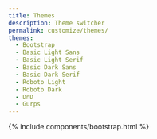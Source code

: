 ```yaml
---
title: Themes
description: Theme switcher
permalink: customize/themes/
themes:
  - Bootstrap
  - Basic Light Sans
  - Basic Light Serif
  - Basic Dark Sans
  - Basic Dark Serif
  - Roboto Light
  - Roboto Dark
  - DnD
  - Gurps
---
```


{% include components/bootstrap.html %}
